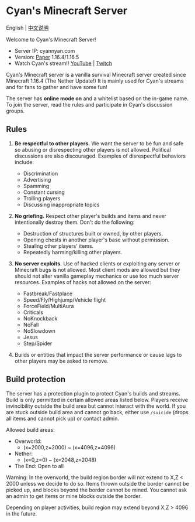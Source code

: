 # Cyan's Minecraft Server

English | [中文说明](README_cn.md)

Welcome to Cyan's Minecraft Server!

* Server IP: cyannyan.com
* Version: [Paper](https://papermc.io/) 1.16.4/1.16.5
* Watch Cyan's stream!! [YouTube](https://www.youtube.com/channel/UC9wbdkwvYVSgKtOZ3Oov98g) | [Twitch](https://www.twitch.tv/cyannyan39)

Cyan's Minecraft server is a vanilla survival Minecraft server created since Minecraft 1.16.4 (The Nether Update!) It is mainly used for Cyan's streams and for fans to gather and have some fun!

The server has **online mode on** and a whitelist based on the in-game name. To join the server, read the rules and participate in Cyan's discussion groups.

## Rules

1. **Be respectful to other players.** We want the server to be fun and safe so abusing or disrespecting other players is not allowed. Political discussions are also discouraged. Examples of disrespectful behaviors include:
    * Discrimination
    * Advertising
    * Spamming
    * Constant cursing
    * Trolling players
    * Discussing inappropriate topics

2. **No griefing.** Respect other player's builds and items and never intentionally destroy them. Don't do the following:
    * Destruction of structures built or owned, by other players.
    * Opening chests in another player's base without permission.
    * Stealing other players' items.
    * Repeatedly harming/killing other players.

3. **No server exploits.** Use of hacked clients or exploiting any server or Minecraft bugs is not allowed. Most client mods are allowed but they should not alter vanilla gameplay mechanics or use too much server resources. Examples of hacks not allowed on the server:
    * Fastbreak/Fastplace
    * Speed/Fly/Highjump/Vehicle flight
    * ForceField/MultiAura
    * Criticals
    * NoKnockback
    * NoFall
    * NoSlowdown
    * Jesus
    * Step/Spider

4. Builds or entities that impact the server performance or cause lags to other players may be asked to remove.

## Build protection

The server has a protection plugin to protect Cyan's builds and streams. Build is only permitted in certain allowed areas listed below. Players receive invincibility outside the build area but cannot interact with the world. If you are stuck outside build area and cannot go back, either use `/suicide` (drops all items and cannot pick up) or contact admin.

Allowed build areas:
* Overworld:
    * (x=2000,z=2000) ~ (x=4096,z=4096)
* Nether:
    * (x=0,z=0) ~ (x=2048,z=2048)
* The End: Open to all

Warning: In the overworld, the build region border will not extend to X,Z < 2000 unless we decide to do so. Items thrown outside the border cannot be picked up, and blocks beyond the border cannot be mined. You cannot ask an admin to get items or mine blocks outside the border.

Depending on player activities, build region may extend beyond X,Z > 4096 in the future.
